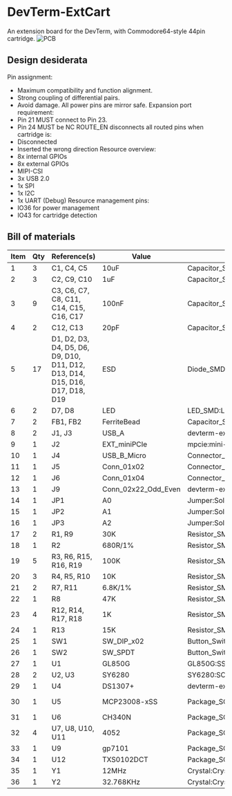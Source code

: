 # DevTerm-ExtCart

An extension board for the DevTerm, with Commodore64-style 44pin cartridge.
 ![PCB](https://raw.githubusercontent.com/yatli/DevTerm-ExtCart/main/img/PCB.PNG)

## Design desiderata

Pin assignment:
- Maximum compatibility and function alignment.
- Strong coupling of differential pairs.
- Avoid damage.
All power pins are mirror safe.
Expansion port requirement:
- Pin 21 MUST connect to Pin 23.
- Pin 24 MUST be NC
ROUTE_EN disconnects all routed pins when cartridge is:
- Disconnected
- Inserted the wrong direction
Resource overview:
- 8x internal GPIOs
- 8x external GPIOs
- MIPI-CSI
- 3x USB 2.0
- 1x SPI
- 1x I2C
- 1x UART (Debug)
Resource management pins:
- IO36 for power management
- IO43 for cartridge detection

## Bill of materials

| Item | Qty | Reference(s)                                                                 | Value               | Footprint                                                                    | Datasheet                                                                                  |
|------|-----|------------------------------------------------------------------------------|---------------------|------------------------------------------------------------------------------|--------------------------------------------------------------------------------------------|
| 1    | 3   | C1, C4, C5                                                                   | 10uF                | Capacitor_SMD:C_0805_2012Metric                                              | ~                                                                                          |
| 2    | 3   | C2, C9, C10                                                                  | 1uF                 | Capacitor_SMD:C_0805_2012Metric                                              | ~                                                                                          |
| 3    | 9   | C3, C6, C7, C8, C11, C14, C15, C16, C17                                      | 100nF               | Capacitor_SMD:C_0805_2012Metric                                              | ~                                                                                          |
| 4    | 2   | C12, C13                                                                     | 20pF                | Capacitor_SMD:C_0805_2012Metric                                              | ~                                                                                          |
| 5    | 17  | D1, D2, D3, D4, D5, D6, D9, D10, D11, D12, D13, D14, D15, D16, D17, D18, D19 | ESD                 | Diode_SMD:D_SOD-323                                                          | https://www.onsemi.com/pub/Collateral/ESD9B-D.PDF                                          |
| 6    | 2   | D7, D8                                                                       | LED                 | LED_SMD:LED_0603_1608Metric                                                  | ~                                                                                          |
| 7    | 2   | FB1, FB2                                                                     | FerriteBead         | Capacitor_SMD:C_0805_2012Metric                                              | ~                                                                                          |
| 8    | 2   | J1, J3                                                                       | USB_A               | devterm-ext-outline:USB_A_PCBCUT                                             | ~                                                                                          |
| 9    | 1   | J2                                                                           | EXT_miniPCIe        | mpcie:mini-PCIe                                                              | https://pcisig.com/specifications/pciexpress/base                                          |
| 10   | 1   | J4                                                                           | USB_B_Micro         | Connector_USB:USB_Micro-B_Amphenol_10118194_Horizontal                       | ~                                                                                          |
| 11   | 1   | J5                                                                           | Conn_01x02          | Connector_Molex:Molex_PicoBlade_53048-0210_1x02_P1.25mm_Horizontal           | ~                                                                                          |
| 12   | 1   | J6                                                                           | Conn_01x04          | Connector_PinSocket_2.00mm:PinSocket_1x04_P2.00mm_Vertical                   | ~                                                                                          |
| 13   | 1   | J9                                                                           | Conn_02x22_Odd_Even | devterm-ext-outline:C64-Cart-Socket-Horizontal                               | ~                                                                                          |
| 14   | 1   | JP1                                                                          | A0                  | Jumper:SolderJumper-3_P1.3mm_Open_Pad1.0x1.5mm                               | ~                                                                                          |
| 15   | 1   | JP2                                                                          | A1                  | Jumper:SolderJumper-3_P1.3mm_Open_Pad1.0x1.5mm                               | ~                                                                                          |
| 16   | 1   | JP3                                                                          | A2                  | Jumper:SolderJumper-3_P1.3mm_Open_Pad1.0x1.5mm                               | ~                                                                                          |
| 17   | 2   | R1, R9                                                                       | 30K                 | Resistor_SMD:R_0805_2012Metric                                               | ~                                                                                          |
| 18   | 1   | R2                                                                           | 680R/1%             | Resistor_SMD:R_0805_2012Metric                                               | ~                                                                                          |
| 19   | 5   | R3, R6, R15, R16, R19                                                        | 100K                | Resistor_SMD:R_0805_2012Metric                                               | ~                                                                                          |
| 20   | 3   | R4, R5, R10                                                                  | 10K                 | Resistor_SMD:R_0805_2012Metric                                               | ~                                                                                          |
| 21   | 2   | R7, R11                                                                      | 6.8K/1%             | Resistor_SMD:R_0805_2012Metric                                               | ~                                                                                          |
| 22   | 1   | R8                                                                           | 47K                 | Resistor_SMD:R_0805_2012Metric                                               | ~                                                                                          |
| 23   | 4   | R12, R14, R17, R18                                                           | 1K                  | Resistor_SMD:R_0805_2012Metric                                               | ~                                                                                          |
| 24   | 1   | R13                                                                          | 15K                 | Resistor_SMD:R_0805_2012Metric                                               | ~                                                                                          |
| 25   | 1   | SW1                                                                          | SW_DIP_x02          | Button_Switch_SMD:SW_DIP_SPSTx02_Slide_6.7x6.64mm_W8.61mm_P2.54mm_LowProfile | ~                                                                                          |
| 26   | 1   | SW2                                                                          | SW_SPDT             | Button_Switch_THT:SW_CuK_OS102011MA1QN1_SPDT_Angled                          | ~                                                                                          |
| 27   | 1   | U1                                                                           | GL850G              | GL850G:SSOP28                                                                | ~                                                                                          |
| 28   | 2   | U2, U3                                                                       | SY6280              | SY6280:SOT23-5P95_285X100L45X40N                                             | ~                                                                                          |
| 29   | 1   | U4                                                                           | DS1307+             | devterm-ext-outline:SOIC-8                                                   | https://datasheets.maximintegrated.com/en/ds/DS1307.pdf                                    |
| 30   | 1   | U5                                                                           | MCP23008-xSS        | Package_SO:SOIC-20W_7.5x12.8mm_P1.27mm                                       | http://ww1.microchip.com/downloads/en/DeviceDoc/MCP23008-MCP23S08-Data-Sheet-20001919F.pdf |
| 31   | 1   | U6                                                                           | CH340N              | Package_SO:SOP-8_3.9x4.9mm_P1.27mm                                           |                                                                                            |
| 32   | 4   | U7, U8, U10, U11                                                             | 4052                | Package_SO:SOIC-16_3.9x9.9mm_P1.27mm                                         | http://www.intersil.com/content/dam/Intersil/documents/cd40/cd4051bms-52bms-53bms.pdf      |
| 33   | 1   | U9                                                                           | gp7101              | Package_SO:SOP-8_3.9x4.9mm_P1.27mm                                           |                                                                                            |
| 34   | 1   | U12                                                                          | TXS0102DCT          | Package_SO:MSOP-8_3x3mm_P0.65mm                                              | http://www.ti.com/lit/gpn/txs0102                                                          |
| 35   | 1   | Y1                                                                           | 12MHz               | Crystal:Crystal_SMD_3225-4Pin_3.2x2.5mm_HandSoldering                        | ~                                                                                          |
| 36   | 1   | Y2                                                                           | 32.768KHz           | Crystal:Crystal_DS26_D2.0mm_L6.0mm_Horizontal                                | ~                                                                                          |
